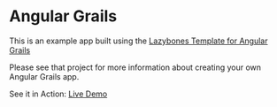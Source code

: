 # Angular Grails

This is an example app built using the [Lazybones Template for Angular Grails](https://github.com/craigburke/lazybones-angular-grails)

Please see that project for more information about creating your own Angular Grails app.

See it in Action: [Live Demo](http://angular-grails.interwebs.io/)

